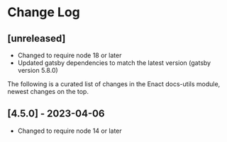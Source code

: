 # Change Log
## [unreleased]

- Changed to require node 18 or later
- Updated gatsby dependencies to match the latest version (gatsby version 5.8.0)

The following is a curated list of changes in the Enact docs-utils module, newest changes on the top.

## [4.5.0] - 2023-04-06

- Changed to require node 14 or later

